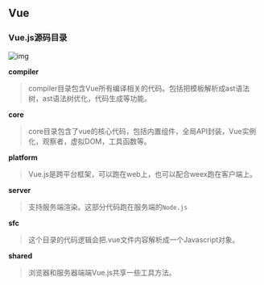 ## Vue

### Vue.js源码目录
![img](/dovis-blog/vue/1.png)

**compiler**
> compiler目录包含Vue所有编译相关的代码。包括把模板解析成ast语法树，ast语法树优化，代码生成等功能。

**core**
> core目录包含了vue的核心代码，包括内置组件，全局API封装，Vue实例化，观察者，虚拟DOM，工具函数等。

**platform**
> Vue.js是跨平台框架，可以跑在web上，也可以配合weex跑在客户端上。

**server**
> 支持服务端渲染。这部分代码跑在服务端的`Node.js`

**sfc**
> 这个目录的代码逻辑会把.vue文件内容解析成一个Javascript对象。

**shared**
> 浏览器和服务器端端Vue.js共享一些工具方法。